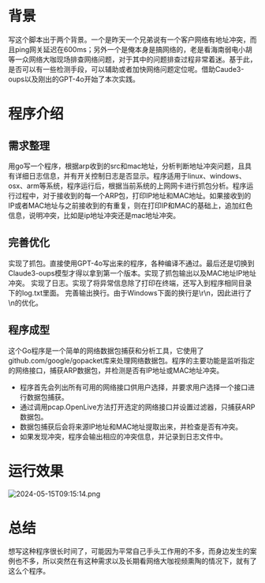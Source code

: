 # 背景
写这个脚本出于两个背景。一个是昨天一个兄弟说有一个客户网络有地址冲突，而且ping网关延迟在600ms；另外一个是俺本身是搞网络的，老是看海南弱电小胡等一众网络大咖现场排查网络问题，对于其中的问题排查过程非常着迷。基于此，是否可以有一些检测手段，可以辅助或者加快网络问题定位呢。借助Caude3-oups以及刚出的GPT-4o开始了本次实践。

# 程序介绍

## 需求整理

用go写一个程序，根据arp收到的src和mac地址，分析判断地址冲突问题，且具有详细日志信息，并有开关控制日志是否显示。程序适用于linux、windows、osx、arm等系统，程序运行后，根据当前系统的上网网卡进行抓包分析。程序运行过程中，对于接收到的每一个ARP包，打印IP地址和MAC地址。如果接收到的IP或者MAC地址与之前接收到的有重复，则在打印IP和MAC的基础上，追加红色信息，说明冲突，比如是ip地址冲突还是mac地址冲突。

## 完善优化

实现了抓包。直接使用GPT-4o写出来的程序，各种编译不通过。最后还是切换到Claude3-oups模型才得以拿到第一个版本。实现了抓包输出以及MAC地址IP地址冲突。
实现了日志。实现了将异常信息除了打印在终端，还写入到程序相同目录下的log.txt里面。
完善输出换行。由于Windows下面的换行是\r\n，因此进行了\n的优化。

## 程序成型

这个Go程序是一个简单的网络数据包捕获和分析工具，它使用了github.com/google/gopacket库来处理网络数据包。程序的主要功能是监听指定的网络接口，捕获ARP数据包，并检测是否有IP地址或MAC地址冲突。
* 程序首先会列出所有可用的网络接口供用户选择，并要求用户选择一个接口进行数据包捕获。
* 通过调用pcap.OpenLive方法打开选定的网络接口并设置过滤器，只捕获ARP数据包。
* 数据包捕获后会将来源IP地址和MAC地址提取出来，并检查是否有冲突。
* 如果发现冲突，程序会输出相应的冲突信息，并记录到日志文件中。

# 运行效果

![2024-05-15T09:15:14.png][1]

# 总结

想写这种程序很长时间了，可能因为平常自己手头工作用的不多，而身边发生的案例也不多，所以突然在有这种需求以及长期看网络大咖视频熏陶的情况下，就有了这么个程序。


  [1]: https://www.sddts.cn/usr/uploads/2024/05/2957770337.png
